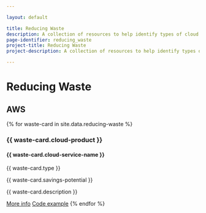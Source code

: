 ```yaml
---

layout: default

title: Reducing Waste
description: A collection of resources to help identify types of cloud cost waste by service provider, including links to additional tools.
page-identifier: reducing_waste
project-title: Reducing Waste
project-description: A collection of resources to help identify types of cloud cost waste by service provider, including links to additional tools.

---
```


# Reducing Waste

<h2>AWS</h2>

<div class="flex flex-wrap items-stretch mt-6 mb-10">
{% for waste-card in site.data.reducing-waste %}
	<div class="md:w-auto p-3 flex items-stretch">
	  <div data-url="{{ waste-card.url }}" class="w-full bg-gray-100 rounded-lg px-6 py-8 border-solid border-gray-100 border hover:border-green-500 transition-colors duration-200 shadow-sm cursor-pointer">
	    <h3 class="my-4 mt-0 text-lg font-normal text-gray-900 tracking-tight">{{ waste-card.cloud-product }}</h3>
        <h4 class="my-4 mt-0 text-lg font-normal text-gray-900 tracking-tight">{{ waste-card.cloud-service-name }}</h3>
            <p>{{ waste-card.type }}</p>
            <p>{{ waste-card.savings-potential }}</p>
            <p>{{ waste-card.description }}</p>
        <a class="inline-flex justify-center py-2 px-2 border shadow-sm text-sm font-medium rounded-sm text-white bg-green-500 font-normal leading-none" href="{{ waste-card.info-url }}">More info</a>
        <a class="inline-flex justify-center py-2 px-2 border shadow-sm text-sm font-medium rounded-sm text-white bg-green-500 font-normal leading-none" href="{{ waste-card.info-url }}">Code example</a>
{% endfor %}
</div>
</div>
</div>